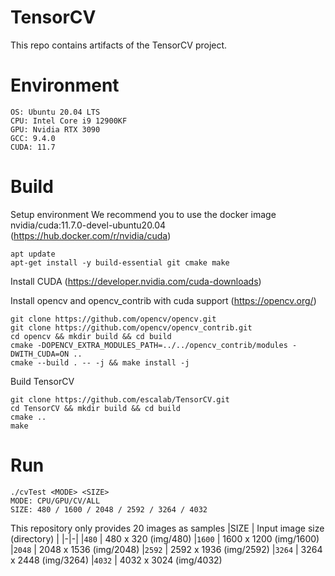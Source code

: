 # TensorCV
This repo contains artifacts of the TensorCV project.

# Environment
```
OS: Ubuntu 20.04 LTS
CPU: Intel Core i9 12900KF
GPU: Nvidia RTX 3090
GCC: 9.4.0
CUDA: 11.7
```

# Build
Setup environment
We recommend you to use the docker image nvidia/cuda:11.7.0-devel-ubuntu20.04 
(https://hub.docker.com/r/nvidia/cuda)
```
apt update
apt-get install -y build-essential git cmake make
```

Install CUDA (https://developer.nvidia.com/cuda-downloads)

Install opencv and opencv_contrib with cuda support (https://opencv.org/)
```
git clone https://github.com/opencv/opencv.git
git clone https://github.com/opencv/opencv_contrib.git
cd opencv && mkdir build && cd build
cmake -DOPENCV_EXTRA_MODULES_PATH=../../opencv_contrib/modules -DWITH_CUDA=ON ..
cmake --build . -- -j && make install -j
```

Build TensorCV
```
git clone https://github.com/escalab/TensorCV.git
cd TensorCV && mkdir build && cd build
cmake ..
make
```

# Run
```
./cvTest <MODE> <SIZE>
MODE: CPU/GPU/CV/ALL
SIZE: 480 / 1600 / 2048 / 2592 / 3264 / 4032
```

This repository only provides 20 images as samples
|SIZE | Input image size (directory) |
|-|-|
|`480`  | 480 x 320 (img/480)
|`1600` | 1600 x 1200 (img/1600)
|`2048` | 2048 x 1536 (img/2048)
|`2592` | 2592 x 1936 (img/2592)
|`3264` | 3264 x 2448 (img/3264)
|`4032` | 4032 x 3024 (img/4032)
